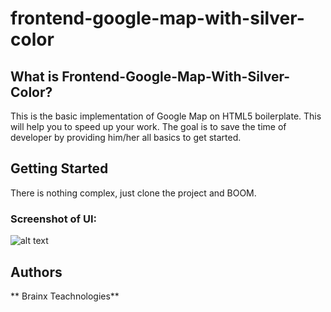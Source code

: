 # frontend-google-map-with-silver-color

## What is Frontend-Google-Map-With-Silver-Color?

This is  the basic implementation of Google Map on HTML5 boilerplate. This will help you to speed up your work. 
The goal is to save the time of developer by providing him/her all basics to get started. 

## Getting Started

There is nothing complex, just clone the project and BOOM.


### Screenshot of UI:


![alt text]()




## Authors

 ** Brainx Teachnologies** 
